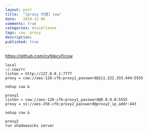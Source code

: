 ```yaml
---
layout: post
title:  "[proxy 代理] cow"
date:   2018-12-06
comments: true
categories: miscellanea
tags: cow, proxy
description:
published: true
---
```


https://github.com/cyfdecyf/cow

```
local
~/.cow/rc
listen = http://127.0.0.1:7777
proxy = cow://aes-128-cfb:proxy1_password@111.222.333.444:5555

nohup cow &
```

```
proxy1
listen = cow://aes-128-cfb:proxy1_password@0.0.0.0:5555
proxy = ss://aes-256-cfb:proxy2_password@proxy2_ip_addr:443

nohup cow &
```

```
proxy2
run shadowsocks server
```

